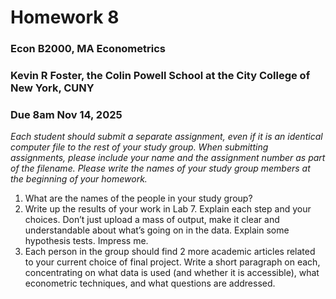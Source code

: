 Homework 8
================

### Econ B2000, MA Econometrics

### Kevin R Foster, the Colin Powell School at the City College of New York, CUNY

### Due 8am Nov 14, 2025

*Each student should submit a separate assignment, even if it is an
identical computer file to the rest of your study group. When submitting
assignments, please include your name and the assignment number as part
of the filename. Please write the names of your study group members at
the beginning of your homework.*

1.  What are the names of the people in your study group?
2.  Write up the results of your work in Lab 7. Explain each step and
    your choices. Don’t just upload a mass of output, make it clear and
    understandable about what’s going on in the data. Explain some
    hypothesis tests. Impress me.
3.  Each person in the group should find 2 more academic articles
    related to your current choice of final project. Write a short
    paragraph on each, concentrating on what data is used (and whether
    it is accessible), what econometric techniques, and what questions
    are addressed.
